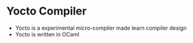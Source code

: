 # Yocto Compiler

- Yocto is a experimental micro-compiler made learn compiler design
- Yocto is written in OCaml
